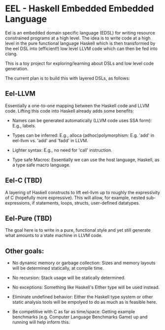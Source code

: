 # EEL - Haskell Embedded Embedded Language

Eel is an embedded domain specific language (EDSL) for writing
resource constrained programs at a high level.  The idea is to write
code at a high level in the pure functional language Haskell which is
then transformed by the eel DSL into (efficient!) low level LLVM code
which can then be fed into clang.

This is a toy project for exploring/learning about DSLs and low level
code generation.

The current plan is to build this with layered DSLs, as follows:

## Eel-LLVM

Essentially a one-to-one mapping between the Haskell code and LLVM
code.  Lifting this code into Haskell already adds some benefits:

* Names can be generated automatically (LLVM code uses SSA form):
  E.g., labels.

* Types can be inferred: E.g., alloca (adhoc)polymorphism: E.g. 'add'
  in eel-llvm vs. 'add' and 'fadd' in LLVM.

* Lighter syntax: E.g., no need for 'call' instruction.

* Type safe Macros: Essentially we can use the host language, Haskell,
  as a type safe macro language.

## Eel-C (TBD)

A layering of Haskell constructs to lift eel-llvm up to roughly the
expressivity of C (hopefully more expressive).  This will allow, for
example, nested sub-expressions, if statements, loops, structs,
user-defined datatypes.

## Eel-Pure (TBD)

The goal here is to write in a pure, functional style and yet still
generate what amounts to a state machine in LLVM code.

## Other goals:

* No dynamic memory or garbage collection: Sizes and memory layouts
  will be determined statically, at compile time.

* No recursion: Stack usage will be statically determined.

* No exceptions: Something like Haskell's Either type will be used
  instead.

* Eliminate undefined behavior: Either the Haskell type system or
  other static analysis tools will be empolyed to do as much as is
  feasible here.

* Be competitive with C as far as time/space: Getting example
  benchmarks (e.g. Computer Language Benchmarks Game) up and running
  will help inform this.

